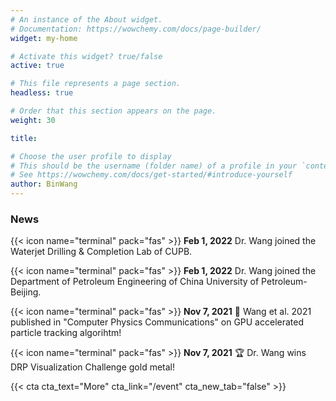 ```yaml
---
# An instance of the About widget.
# Documentation: https://wowchemy.com/docs/page-builder/
widget: my-home

# Activate this widget? true/false
active: true

# This file represents a page section.
headless: true

# Order that this section appears on the page.
weight: 30

title:

# Choose the user profile to display
# This should be the username (folder name) of a profile in your `content/authors/` folder.
# See https://wowchemy.com/docs/get-started/#introduce-yourself
author: BinWang
---
```


### News
{{< icon name="terminal" pack="fas" >}} **Feb 1, 2022** Dr. Wang joined the Waterjet Drilling & Completion Lab of CUPB.

{{< icon name="terminal" pack="fas" >}} **Feb 1, 2022** Dr. Wang joined the Department of Petroleum Engineering of China University of Petroleum-Beijing.

{{< icon name="terminal" pack="fas" >}} **Nov 7, 2021** 📰 Wang et al. 2021 published in "Computer Physics Communications" on GPU accelerated particle tracking algorihtm!

{{< icon name="terminal" pack="fas" >}} **Nov 7, 2021** 🏆 Dr. Wang wins DRP Visualization Challenge gold metal!

{{< cta cta_text="More" cta_link="/event" cta_new_tab="false" >}}

